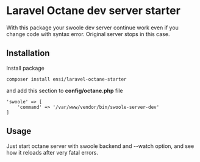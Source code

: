 # Laravel Octane dev server starter

With this package your swoole dev server continue work even if you change code with syntax error.
Original server stops in this case.

## Installation

Install package
```
composer install ensi/laravel-octane-starter
```
and add this section to **config/octane.php** file
```
'swoole' => [
    'command' => '/var/www/vendor/bin/swoole-server-dev'
]
```

## Usage

Just start octane server with swoole backend and --watch option, 
and see how it reloads after very fatal errors.